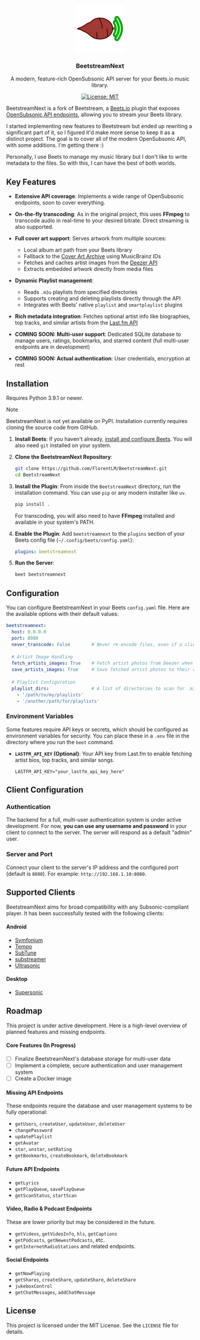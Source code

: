 <br />

<div align="center">

  <a href="https://github.com/FlorentLM/BeetstreamNext">
    <img src="beetstreamnext.svg" alt="Logo" width="128" height="128">
  </a>

<h3 align="center">BeetstreamNext</h3>
  <p>
  A modern, feature-rich OpenSubsonic API server for your Beets.io music library.
  <br/>

[![License: MIT](https://img.shields.io/badge/License-MIT-yellow.svg)](https://opensource.org/licenses/MIT)  

  </p>
</div>


BeetstreamNext is a fork of Beetstream, a [Beets.io](https://beets.io) plugin that exposes [OpenSubsonic API endpoints](https://opensubsonic.netlify.app/docs/opensubsonic-api/), allowing you to stream your Beets library.

I started implementing new features to Beetstream but ended up rewriting a significant part of it, so I figured it'd make more sense to keep it as a distinct project.
The goal is to cover all of the modern OpenSubsonic API, with some additions. I'm getting there :)

Personally, I use Beets to manage my music library but I don't like to write metadata to the files. So with this, I can have the best of both worlds.

## Key Features

-   **Extensive API coverage**: Implements a wide range of OpenSubsonic endpoints, soon to cover everything.
-   **On-the-fly transcoding**: As in the original project, this uses **FFmpeg** to transcode audio in real-time to your desired bitrate. Direct streaming is also supported.
-   **Full cover art support**: Serves artwork from multiple sources:
    -   Local album art path from your Beets library
    -   Fallback to the [Cover Art Archive](https://coverartarchive.org/) using MusicBrainz IDs
    -   Fetches and caches artist images from the [Deezer API](https://developers.deezer.com/api)
    -   Extracts embedded artwork directly from media files
-   **Dynamic Playlist management**:
    -   Reads `.m3u` playlists from specified directories
    -   Supports creating and deleting playlists directly through the API
    -   Integrates with Beets' native `playlist` and `smartplaylist` plugins
-   **Rich metadata integration**: Fetches optional artist info like biographies, top tracks, and similar artists from the [Last.fm API](https://www.last.fm/api)

-   **COMING SOON: Multi-user support**: Dedicated SQLite database to manage users, ratings, bookmarks, and starred content (full multi-user endpoints are in development)
-   **COMING SOON: Actual authentication**: User credentials, encryption at rest

## Installation

Requires Python 3.9.1 or newer.

> [!NOTE]
> BeetstreamNext is not yet available on PyPI. Installation currently requires cloning the source code from GitHub.

[//]: # (### For Users)

1.  **Install Beets**: If you haven't already, [install and configure Beets](https://beets.readthedocs.io/en/stable/guides/main.html). You will also need `git` installed on your system.

2.  **Clone the BeetstreamNext Repository**:
    ```bash
    git clone https://github.com/FlorentLM/BeetstreamNext.git
    cd BeetstreamNext
    ```

3.  **Install the Plugin**:
    From inside the `BeetstreamNext` directory, run the installation command. You can use `pip` or any modern installer like `uv`.
    ```bash
    pip install .
    ```
    For transcoding, you will also need to have **FFmpeg** installed and available in your system's PATH.

4.  **Enable the Plugin**: Add `beetstreamnext` to the `plugins` section of your Beets config file (`~/.config/beets/config.yaml`):
    ```yaml
    plugins: beetstreamnext
    ```

5.  **Run the Server**:
    ```bash
    beet beetstreamnext
    ```

[//]: # (### For Developers)

[//]: # ()
[//]: # (If you want to contribute to BeetstreamNext, the setup process uses [Poetry]&#40;https://python-poetry.org/&#41; for dependency management.)

[//]: # ()
[//]: # (1.  **Clone the repository**:)

[//]: # (    ```bash)

[//]: # (    git clone https://github.com/FlorentLM/BeetstreamNext.git)

[//]: # (    cd BeetstreamNext)

[//]: # (    ```)

[//]: # ()
[//]: # (2.  **Install dependencies**:)

[//]: # (    This will create a virtual environment and install all required packages for development and testing.)

[//]: # (    ```bash)

[//]: # (    poetry install)

[//]: # (    ```)

[//]: # ()
[//]: # (3.  **Activate the environment**:)

[//]: # (    ```bash)

[//]: # (    poetry shell)

[//]: # (    ```)

[//]: # ()
[//]: # (4.  **Run the server**:)

[//]: # (    From inside the activated shell, you can run the plugin directly.)

[//]: # (    ```bash)

[//]: # (    beet beetstreamnext)

[//]: # (    ```)

[//]: # (See the [**CONTRIBUTING.md**]&#40;./CONTRIBUTING.md&#41; file for more details on running tests and submitting changes.)

## Configuration

You can configure BeetstreamNext in your Beets `config.yaml` file. Here are the available options with their default values:

```yaml
beetstreamnext:
  host: 0.0.0.0
  port: 8080
  never_transcode: False        # Never re-encode files, even if a client requests it.
  
  # Artist Image Handling
  fetch_artists_images: True    # Fetch artist photos from Deezer when a client requests them.
  save_artists_images: True     # Save fetched artist photos to their respective folders.

  # Playlist Configuration
  playlist_dirs:                # A list of directories to scan for .m3u playlists.
    - '/path/to/my/playlists'
    - '/another/path/for/playlists'
```

### Environment Variables

Some features require API keys or secrets, which should be configured as environment variables for security. You can place these in a `.env` file in the directory where you run the `beet` command.

[//]: # (-   **`BEETSTREAMNEXT_KEY` &#40;Required for User features&#41;**: A unique encryption key for storing user data. You can generate one by running this Python command:)

[//]: # (    ```bash)

[//]: # (    python -c "from cryptography.fernet import Fernet; print&#40;Fernet.generate_key&#40;&#41;.decode&#40;&#41;&#41;")

[//]: # (    ```)

-   **`LASTFM_API_KEY` (Optional)**: Your API key from Last.fm to enable fetching artist bios, top tracks, and similar songs.
    ```
    LASTFM_API_KEY="your_lastfm_api_key_here"
    ```

## Client Configuration

### Authentication

The backend for a full, multi-user authentication system is under active development. For now, **you can use any username and password** in your client to connect to the server. The server will respond as a default "admin" user.

### Server and Port

Connect your client to the server's IP address and the configured port (default is `8080`). For example: `http://192.168.1.10:8080`.

## Supported Clients

BeetstreamNext aims for broad compatibility with any Subsonic-compliant player. It has been successfully tested with the following clients:

#### Android
- [Symfonium](https://symfonium.app/)
- [Tempo](https://github.com/CappielloAntonio/tempo)
- [SubTune](https://github.com/TaylorKunZhang/SubTune)
- [substreamer](https://substreamerapp.com/)
- [Ultrasonic](https://gitlab.com/ultrasonic/ultrasonic)

#### Desktop
- [Supersonic](https://github.com/dweymouth/supersonic)

## Roadmap

This project is under active development. Here is a high-level overview of planned features and missing endpoints.

#### Core Features (In Progress)
-   [ ] Finalize BeetstreamNext's database storage for multi-user data
-   [ ] Implement a complete, secure authentication and user management system
-   [ ] Create a Docker image

#### Missing API Endpoints
These endpoints require the database and user management systems to be fully operational:
- `getUsers`, `createUser`, `updateUser`, `deleteUser`
- `changePassword`
- `updatePlaylist`
- `getAvatar`
- `star`, `unstar`, `setRating`
- `getBookmarks`, `createBookmark`, `deleteBookmark`

#### Future API Endpoints
- `getLyrics`
- `getPlayQueue`, `savePlayQueue`
- `getScanStatus`, `startScan`

#### Video, Radio & Podcast Endpoints
These are lower priority but may be considered in the future.
- `getVideos`, `getVideoInfo`, `hls`, `getCaptions`
- `getPodcasts`, `getNewestPodcasts`, etc.
- `getInternetRadioStations` and related endpoints.

#### Social Endpoints
- `getNowPlaying`
- `getShares`, `createShare`, `updateShare`, `deleteShare`
- `jukeboxControl`
- `getChatMessages`, `addChatMessage`

## License

This project is licensed under the MIT License. See the `LICENSE` file for details.